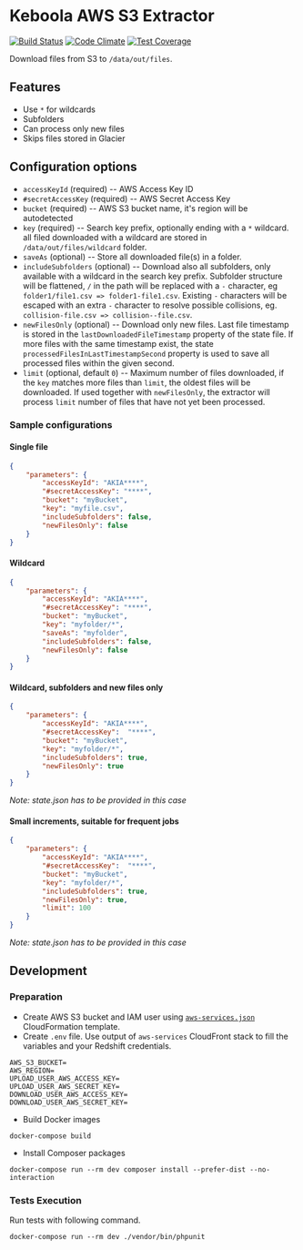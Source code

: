 # Keboola AWS S3 Extractor

[![Build Status](https://travis-ci.org/keboola/aws-s3-extractor.svg?branch=master)](https://travis-ci.org/keboola/aws-s3-extractor) [![Code Climate](https://codeclimate.com/github/keboola/aws-s3-extractor/badges/gpa.svg)](https://codeclimate.com/github/keboola/aws-s3-extractor) [![Test Coverage](https://codeclimate.com/github/keboola/aws-s3-extractor/badges/coverage.svg)](https://codeclimate.com/github/keboola/aws-s3-extractor)

Download files from S3 to `/data/out/files`.

## Features
- Use `*` for wildcards
- Subfolders
- Can process only new files
- Skips files stored in Glacier

## Configuration options

- `accessKeyId` (required) -- AWS Access Key ID
- `#secretAccessKey` (required) -- AWS Secret Access Key
- `bucket` (required) -- AWS S3 bucket name, it's region will be autodetected
- `key` (required) -- Search key prefix, optionally ending with a `*` wildcard. all filed downloaded with a wildcard are stored in `/data/out/files/wildcard` folder.
- `saveAs` (optional) -- Store all downloaded file(s) in a folder.
- `includeSubfolders` (optional) -- Download also all subfolders, only available with a wildcard in the search key prefix.
Subfolder structure will be flattened, `/` in the path will be replaced with a `-` character, eg `folder1/file1.csv => folder1-file1.csv`.
Existing `-` characters will be escaped with an extra `-` character to resolve possible collisions, eg. `collision-file.csv => collision--file.csv`.
- `newFilesOnly` (optional) -- Download only new files. Last file timestamp is stored in the `lastDownloadedFileTimestamp` property of the state file.
If more files with the same timestamp exist, the state `processedFilesInLastTimestampSecond` property is used to save all processed files within the given second.
- `limit` (optional, default `0`) -- Maximum number of files downloaded, if the `key` matches more files than `limit`, the oldest files will be downloaded.
If used together with `newFilesOnly`, the extractor will process `limit` number of files that have not yet been processed.

### Sample configurations

#### Single file

```json
{
    "parameters": {
        "accessKeyId": "AKIA****",
        "#secretAccessKey": "****",
        "bucket": "myBucket",
        "key": "myfile.csv",
        "includeSubfolders": false,
        "newFilesOnly": false
    }
}
```

#### Wildcard

```json
{
    "parameters": {
        "accessKeyId": "AKIA****",
        "#secretAccessKey": "****",
        "bucket": "myBucket",
        "key": "myfolder/*",
        "saveAs": "myfolder",
        "includeSubfolders": false,
        "newFilesOnly": false
    }
}
```

#### Wildcard, subfolders and new files only

```json
{
    "parameters": {
        "accessKeyId": "AKIA****",
        "#secretAccessKey":  "****",
        "bucket": "myBucket",
        "key": "myfolder/*",
        "includeSubfolders": true,
        "newFilesOnly": true
    }
}
```

*Note: state.json has to be provided in this case*

#### Small increments, suitable for frequent jobs

```json
{
    "parameters": {
        "accessKeyId": "AKIA****",
        "#secretAccessKey":  "****",
        "bucket": "myBucket",
        "key": "myfolder/*",
        "includeSubfolders": true,
        "newFilesOnly": true,
        "limit": 100
    }
}
```

*Note: state.json has to be provided in this case*

## Development

### Preparation

- Create AWS S3 bucket and IAM user using [`aws-services.json`](./aws-services.json) CloudFormation template.
- Create `.env` file. Use output of `aws-services` CloudFront stack to fill the variables and your Redshift credentials.

```
AWS_S3_BUCKET=
AWS_REGION=
UPLOAD_USER_AWS_ACCESS_KEY=
UPLOAD_USER_AWS_SECRET_KEY=
DOWNLOAD_USER_AWS_ACCESS_KEY=
DOWNLOAD_USER_AWS_SECRET_KEY=
```

- Build Docker images
```
docker-compose build
```

- Install Composer packages

```
docker-compose run --rm dev composer install --prefer-dist --no-interaction
```

### Tests Execution
Run tests with following command.

```
docker-compose run --rm dev ./vendor/bin/phpunit
```

